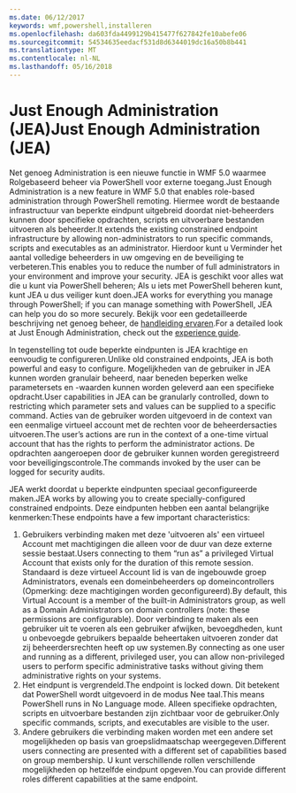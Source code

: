 ```yaml
---
ms.date: 06/12/2017
keywords: wmf,powershell,installeren
ms.openlocfilehash: da603fda4499129b415477f627842fe10abefe06
ms.sourcegitcommit: 54534635eedacf531d8d6344019dc16a50b8b441
ms.translationtype: MT
ms.contentlocale: nl-NL
ms.lasthandoff: 05/16/2018
---
```

# <a name="just-enough-administration-jea"></a><span data-ttu-id="b72c0-102">Just Enough Administration (JEA)</span><span class="sxs-lookup"><span data-stu-id="b72c0-102">Just Enough Administration (JEA)</span></span>
<span data-ttu-id="b72c0-103">Net genoeg Administration is een nieuwe functie in WMF 5.0 waarmee Rolgebaseerd beheer via PowerShell voor externe toegang.</span><span class="sxs-lookup"><span data-stu-id="b72c0-103">Just Enough Administration is a new feature in WMF 5.0 that enables role-based administration through PowerShell remoting.</span></span>  <span data-ttu-id="b72c0-104">Hiermee wordt de bestaande infrastructuur van beperkte eindpunt uitgebreid doordat niet-beheerders kunnen door specifieke opdrachten, scripts en uitvoerbare bestanden uitvoeren als beheerder.</span><span class="sxs-lookup"><span data-stu-id="b72c0-104">It extends the existing constrained endpoint infrastructure by allowing non-administrators to run specific commands, scripts and executables as an administrator.</span></span>  <span data-ttu-id="b72c0-105">Hierdoor kunt u Verminder het aantal volledige beheerders in uw omgeving en de beveiliging te verbeteren.</span><span class="sxs-lookup"><span data-stu-id="b72c0-105">This enables you to reduce the number of full administrators in your environment and improve your security.</span></span>  <span data-ttu-id="b72c0-106">JEA is geschikt voor alles wat die u kunt via PowerShell beheren; Als u iets met PowerShell beheren kunt, kunt JEA u dus veiliger kunt doen.</span><span class="sxs-lookup"><span data-stu-id="b72c0-106">JEA works for everything you manage through PowerShell; if you can manage something with PowerShell, JEA can help you do so more securely.</span></span>  <span data-ttu-id="b72c0-107">Bekijk voor een gedetailleerde beschrijving net genoeg beheer, de [handleiding ervaren](http://aka.ms/JEA).</span><span class="sxs-lookup"><span data-stu-id="b72c0-107">For a detailed look at Just Enough Administration, check out the [experience guide](http://aka.ms/JEA).</span></span>

<span data-ttu-id="b72c0-108">In tegenstelling tot oude beperkte eindpunten is JEA krachtige en eenvoudig te configureren.</span><span class="sxs-lookup"><span data-stu-id="b72c0-108">Unlike old constrained endpoints, JEA is both powerful and easy to configure.</span></span>  <span data-ttu-id="b72c0-109">Mogelijkheden van de gebruiker in JEA kunnen worden granulair beheerd, naar beneden beperken welke parametersets en -waarden kunnen worden geleverd aan een specifieke opdracht.</span><span class="sxs-lookup"><span data-stu-id="b72c0-109">User capabilities in JEA can be granularly controlled, down to restricting which parameter sets and values can be supplied to a specific command.</span></span> <span data-ttu-id="b72c0-110">Acties van de gebruiker worden uitgevoerd in de context van een eenmalige virtueel account met de rechten voor de beheerdersacties uitvoeren.</span><span class="sxs-lookup"><span data-stu-id="b72c0-110">The user’s actions are run in the context of a one-time virtual account that has the rights to perform the administrator actions.</span></span>  <span data-ttu-id="b72c0-111">De opdrachten aangeroepen door de gebruiker kunnen worden geregistreerd voor beveiligingscontrole.</span><span class="sxs-lookup"><span data-stu-id="b72c0-111">The commands invoked by the user can be logged for security audits.</span></span>

<span data-ttu-id="b72c0-112">JEA werkt doordat u beperkte eindpunten speciaal geconfigureerde maken.</span><span class="sxs-lookup"><span data-stu-id="b72c0-112">JEA works by allowing you to create specially-configured constrained endpoints.</span></span>  <span data-ttu-id="b72c0-113">Deze eindpunten hebben een aantal belangrijke kenmerken:</span><span class="sxs-lookup"><span data-stu-id="b72c0-113">These endpoints have a few important characteristics:</span></span>

1. <span data-ttu-id="b72c0-114">Gebruikers verbinding maken met deze 'uitvoeren als' een virtueel Account met machtigingen die alleen voor de duur van deze externe sessie bestaat.</span><span class="sxs-lookup"><span data-stu-id="b72c0-114">Users connecting to them “run as” a privileged Virtual Account that exists only for the duration of this remote session.</span></span>  <span data-ttu-id="b72c0-115">Standaard is deze virtueel Account lid is van de ingebouwde groep Administrators, evenals een domeinbeheerders op domeincontrollers (Opmerking: deze machtigingen worden geconfigureerd).</span><span class="sxs-lookup"><span data-stu-id="b72c0-115">By default, this Virtual Account is a member of the built-in Administrators group, as well as a Domain Administrators on domain controllers (note: these permissions are configurable).</span></span> <span data-ttu-id="b72c0-116">Door verbinding te maken als een gebruiker uit te voeren als een gebruiker afwijken, bevoegdheden, kunt u onbevoegde gebruikers bepaalde beheertaken uitvoeren zonder dat zij beheerdersrechten heeft op uw systemen.</span><span class="sxs-lookup"><span data-stu-id="b72c0-116">By connecting as one user and running as a different, privileged user, you can allow non-privileged users to perform specific administrative tasks without giving them administrative rights on your systems.</span></span>
2. <span data-ttu-id="b72c0-117">Het eindpunt is vergrendeld.</span><span class="sxs-lookup"><span data-stu-id="b72c0-117">The endpoint is locked down.</span></span>  <span data-ttu-id="b72c0-118">Dit betekent dat PowerShell wordt uitgevoerd in de modus Nee taal.</span><span class="sxs-lookup"><span data-stu-id="b72c0-118">This means PowerShell runs in No Language mode.</span></span>  <span data-ttu-id="b72c0-119">Alleen specifieke opdrachten, scripts en uitvoerbare bestanden zijn zichtbaar voor de gebruiker.</span><span class="sxs-lookup"><span data-stu-id="b72c0-119">Only specific commands, scripts, and executables are visible to the user.</span></span>
3. <span data-ttu-id="b72c0-120">Andere gebruikers die verbinding maken worden met een andere set mogelijkheden op basis van groepslidmaatschap weergegeven.</span><span class="sxs-lookup"><span data-stu-id="b72c0-120">Different users connecting are presented with a different set of capabilities based on group membership.</span></span>  <span data-ttu-id="b72c0-121">U kunt verschillende rollen verschillende mogelijkheden op hetzelfde eindpunt opgeven.</span><span class="sxs-lookup"><span data-stu-id="b72c0-121">You can provide different roles different capabilities at the same endpoint.</span></span>
